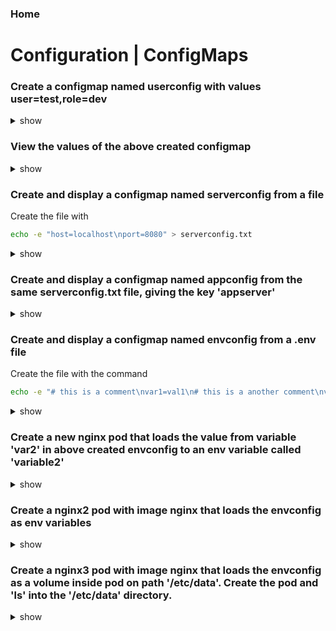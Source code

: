 ### Home

# Configuration | ConfigMaps

### Create a configmap named userconfig with values user=test,role=dev

<details><summary>show</summary>
<p>

```bash
kubectl create configmap userconfig --from-literal=user=test --from-literal=role=dev
```

</p>
</details>

### View the values of the above created configmap

<details><summary>show</summary>
<p>

```bash
kubectl get cm userconfig -o yaml
# or
kubectl describe cm userconfig
```

</p>
</details>

### Create and display a configmap named serverconfig from a file

Create the file with

```bash
echo -e "host=localhost\nport=8080" > serverconfig.txt
```

<details><summary>show</summary>
<p>

```bash
kubectl create cm serverconfig --from-file=serverconfig.txt
kubectl get cm serverconfig -o yaml
```

</p>
</details>

### Create and display a configmap named appconfig from the same serverconfig.txt file, giving the key 'appserver'

<details><summary>show</summary>
<p>

```bash
kubectl create cm appconfig --from-file=appserver=serverconfig.txt
kubectl describe cm appconfig
kubectl get cm appconfig -o yaml
```

</p>
</details>

### Create and display a configmap named envconfig from a .env file

Create the file with the command

```bash
echo -e "# this is a comment\nvar1=val1\n# this is a another comment\nvar2=val2" > config.env
```

<details><summary>show</summary>
<p>

```bash
kubectl create cm envconfig --from-env-file=config.env
kubectl get cm envconfig -o yaml
```

</p>
</details>

### Create a new nginx pod that loads the value from variable 'var2' in above created envconfig to an env variable called 'variable2'

<details><summary>show</summary>
<p>

```bash
kubectl run nginx --image=nginx --dry-run=client -o yaml > nginx.yaml
vi nginx.yaml
```

```YAML
apiVersion: v1
kind: Pod
metadata:
  creationTimestamp: null
  labels:
    run: nginx
  name: nginx
spec:
  containers:
  - image: nginx
    imagePullPolicy: IfNotPresent
    name: nginx
    resources: {}
    env:
    - name: variable2 # name of the env variable
      valueFrom:
        configMapKeyRef:
          name: envconfig # name of config map
          key: var2 # name of the entity in config map
  dnsPolicy: ClusterFirst
  restartPolicy: Always
status: {}
```

```bash
kubectl create -f nginx.yaml
# View the env values inside the container as below which will show 'variable2=val2'
kubectl exec nginx -it -- env | grep variable2 
```

</p>
</details>

### Create a nginx2 pod with image nginx that loads the envconfig as env variables

<details><summary>show</summary>
<p>

```bash
kubectl run nginx2 --image=nginx -o yaml --dry-run=client > nginx2.yaml
vi nginx2.yaml
```

```YAML
apiVersion: v1
kind: Pod
metadata:
  creationTimestamp: null
  labels:
    run: nginx2
  name: nginx2
spec:
  containers:
  - image: nginx
    imagePullPolicy: IfNotPresent
    name: nginx2
    resources: {}
    envFrom: # different than previous one, that was 'env'
    - configMapRef: # different from the previous one, was 'configMapKeyRef'
        name: envconfig # the name of the config map
  dnsPolicy: ClusterFirst
  restartPolicy: Always
status: {}
```

```bash
kubectl create -f nginx2.yaml
kubectl exec nginx2 -it -- env 
```

</p>
</details>

### Create a nginx3 pod with image nginx that loads the envconfig as a volume inside pod on path '/etc/data'. Create the pod and 'ls' into the '/etc/data' directory.

<details><summary>show</summary>
<p>

```bash
kubectl run nginx3 --image=nginx -o yaml --dry-run=client > nginx3.yaml
vi nginx3.yaml
```

```YAML
apiVersion: v1
kind: Pod
metadata:
  creationTimestamp: null
  labels:
    run: nginx3
  name: nginx3
spec:
  volumes: # add a volumes list
  - name: myvolume # just a name, you'll reference this in the pods
    configMap:
      name: envconfig # name of your configmap
  containers:
  - image: nginx
    imagePullPolicy: IfNotPresent
    name: nginx3
    resources: {}
    volumeMounts: # your volume mounts are listed here
    - name: myvolume # the name that you specified in pod.spec.volumes.name
      mountPath: /etc/data # the path inside your container
  dnsPolicy: ClusterFirst
  restartPolicy: Always
status: {}
```

```bash
kubectl create -f nginx3.yaml
kubectl exec nginx3  -it -- /bin/sh
ls /etc/data # will show var1 var2
cat /etc/data/var1 # will show val1
cat /etc/data/var2 # will show val2
```

</p>
</details>
